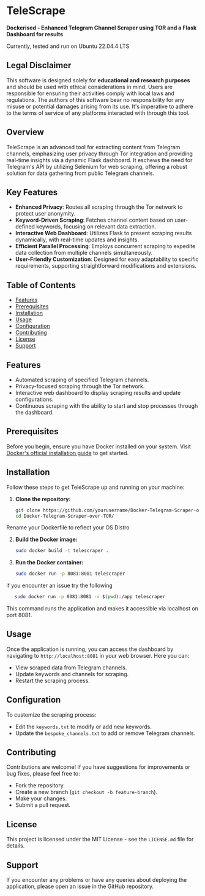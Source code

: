 # TeleScrape 
**Dockerised - Enhanced Telegram Channel Scraper using TOR and a Flask Dashboard for results**

Currently, tested and run on Ubuntu 22.04.4 LTS

## Legal Disclaimer
This software is designed solely for **educational and research purposes** and should be used with ethical considerations in mind. Users are responsible for ensuring their activities comply with local laws and regulations. The authors of this software bear no responsibility for any misuse or potential damages arising from its use. It's imperative to adhere to the terms of service of any platforms interacted with through this tool.

## Overview

TeleScrape is an advanced tool for extracting content from Telegram channels, emphasizing user privacy through Tor integration and providing real-time insights via a dynamic Flask dashboard. It eschews the need for Telegram's API by utilizing Selenium for web scraping, offering a robust solution for data gathering from public Telegram channels.

## Key Features

- **Enhanced Privacy**: Routes all scraping through the Tor network to protect user anonymity.
- **Keyword-Driven Scraping**: Fetches channel content based on user-defined keywords, focusing on relevant data extraction.
- **Interactive Web Dashboard**: Utilizes Flask to present scraping results dynamically, with real-time updates and insights.
- **Efficient Parallel Processing**: Employs concurrent scraping to expedite data collection from multiple channels simultaneously.
- **User-Friendly Customization**: Designed for easy adaptability to specific requirements, supporting straightforward modifications and extensions.

## Table of Contents
- [Features](#features)
- [Prerequisites](#prerequisites)
- [Installation](#installation)
- [Usage](#usage)
- [Configuration](#configuration)
- [Contributing](#contributing)
- [License](#license)
- [Support](#support)

## Features
- Automated scraping of specified Telegram channels.
- Privacy-focused scraping through the Tor network.
- Interactive web dashboard to display scraping results and update configurations.
- Continuous scraping with the ability to start and stop processes through the dashboard.

## Prerequisites
Before you begin, ensure you have Docker installed on your system. Visit [Docker's official installation guide](https://docs.docker.com/get-docker/) to get started.

## Installation
Follow these steps to get TeleScrape up and running on your machine:

1. **Clone the repository:**
   ```bash
   git clone https://github.com/yourusername/Docker-Telegram-Scraper-over-TOR
   cd Docker-Telegram-Scraper-over-TOR/
   ```
Rename your Dockerfile to reflect your OS Distro

2. **Build the Docker image:**
   ```bash
   sudo docker build -t telescraper .
   ```

3. **Run the Docker container:**
   ```bash
   sudo docker run -p 8081:8081 telescraper
   ```
if you encounter an issue try the following
```bash
   sudo docker run -p 8081:8081 -v $(pwd):/app telescraper
   ```



   This command runs the application and makes it accessible via localhost on port 8081.

## Usage

Once the application is running, you can access the dashboard by navigating to `http://localhost:8081` in your web browser. Here you can:

- View scraped data from Telegram channels.
- Update keywords and channels for scraping.
- Restart the scraping process.

## Configuration

To customize the scraping process:

- Edit the `keywords.txt` to modify or add new keywords.
- Update the `bespoke_channels.txt` to add or remove Telegram channels.

## Contributing

Contributions are welcome! If you have suggestions for improvements or bug fixes, please feel free to:

- Fork the repository.
- Create a new branch (`git checkout -b feature-branch`).
- Make your changes.
- Submit a pull request.

## License

This project is licensed under the MIT License - see the `LICENSE.md` file for details.

## Support

If you encounter any problems or have any queries about deploying the application, please open an issue in the GitHub repository.
